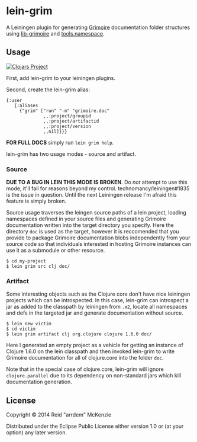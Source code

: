 # lein-grim

A Leiningen plugin for generating [Grimoire](https://github.com/clojure-grimoire/grimoire) documentation folder structures using [lib-grimoire](https://github.com/clojure-grimoire/lib-grimoire) and [tools.namespace](https://github.com/clojure/tools.namespace).

## Usage

[![Clojars Project](http://clojars.org/org.clojure-grimoire/lein-grim/latest-version.svg)](http://clojars.org/org.clojure-grimoire/lein-grim)

First, add lein-grim to your leiningen plugins.

Second, create the lein-grim alias:

```
{:user
   {:aliases
     {"grim" ["run" "-m" "grimoire.doc"
              ,,:project/groupid
              ,,:project/artifactid
              ,,:project/version
              ,,nil]}}}
```

**FOR FULL DOCS** simply run `lein grim help`.

lein-grim has two usage modes - source and artifact.

### Source

**DUE TO A BUG IN LEIN THIS MODE IS BROKEN**.
Do _not_ attempt to use this mode, it'll fail for reasons beyond my control.
technomancy/leiningen#1835 is the issue in question.
Until the next Leiningen release I'm afraid this feature is simply broken.

Source usage traverses the leingen source paths of a lein project, loading namespaces defined in your source files and generating Grimoire documentation written into the target directory you specify.
Here the directory `doc` is used as the target, however it is reccomended that you provide to package Grimoire documentation blobs independently from your source code so that individuals interested in hosting Grimoire instances can use it as a submodule or other resource.

```
$ cd my-project
$ lein grim src clj doc/
```

### Artifact

Some interesting objects such as the Clojure core don't have nice leiningen projects which can be introspected.
In this case, lein-grim can introspect a jar as added to the classpath by leiningen from `.m2`, locate all namespaces and defs in the targeted jar and generate documentation without source.

```
$ lein new victim
$ cd victim
$ lein grim artifact clj org.clojure clojure 1.6.0 doc/
```

Here I generated an empty project as a vehicle for getting an instance of Clojure 1.6.0 on the lein classpath and then invoked lein-grim to write Grimoire documentation for all of clojure.core into the folder `doc`.

Note that in the special case of clojure.core, lein-grim will ignore `clojure.parallel` due to its dependency on non-standard jars which kill documentation generation.

## License

Copyright © 2014 Reid "arrdem" McKenzie

Distributed under the Eclipse Public License either version 1.0 or (at your option) any later version.
